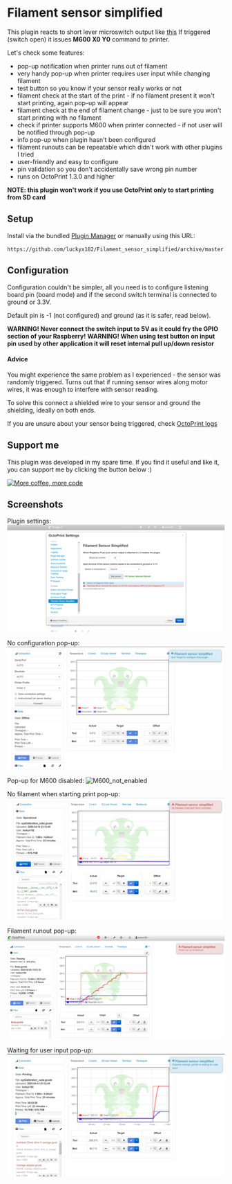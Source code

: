 # Filament sensor simplified

This plugin reacts to short lever microswitch output like [this](https://chinadaier.en.made-in-china.com/product/ABVJkvyMAqcT/China-1A-125VAC-on-off-Kw10-Mini-Micro-Mouse-Switch.html)
If triggered (switch open) it issues **M600 X0 Y0** command to printer.

Let's check some features:
* pop-up notification when printer runs out of filament
* very handy pop-up when printer requires user input while changing filament
* test button so you know if your sensor really works or not
* filament check at the start of the print - if no filament present it won't start printing, again pop-up will appear
* filament check at the end of filament change - just to be sure you won't start printing with no filament
* check if printer supports M600 when printer connected - if not user will be notified through pop-up
* info pop-up when plugin hasn't been configured
* filament runouts can be repeatable which didn't work with other plugins I tried
* user-friendly and easy to configure
* pin validation so you don't accidentally save wrong pin number
* runs on OctoPrint 1.3.0 and higher

**NOTE: this plugin won't work if you use OctoPrint only to start printing from SD card**

## Setup

Install via the bundled [Plugin Manager](https://docs.octoprint.org/en/master/bundledplugins/pluginmanager.html)
or manually using this URL:

    https://github.com/luckyx182/Filament_sensor_simplified/archive/master.zip

## Configuration

Configuration couldn't be simpler, all you need is to configure listening board pin (board mode) and if the second switch terminal is connected to ground or 3.3V.

Default pin is -1 (not configured) and ground (as it is safer, read below).

**WARNING! Never connect the switch input to 5V as it could fry the GPIO section of your Raspberry!**
**WARNING! When using test button on input pin used by other application it will reset internal pull up/down resistor**

#### Advice

You might experience the same problem as I experienced - the sensor was randomly triggered. Turns out that if running sensor wires along motor wires, it was enough to interfere with sensor reading.

To solve this connect a shielded wire to your sensor and ground the shielding, ideally on both ends.

If you are unsure about your sensor being triggered, check [OctoPrint logs](https://community.octoprint.org/t/where-can-i-find-octoprints-and-octopis-log-files/299)

## Support me

This plugin was developed in my spare time.
If you find it useful and like it, you can support me by clicking the button below :)

[![More coffee, more code](https://www.paypalobjects.com/en_US/i/btn/btn_donate_SM.gif)](https://www.paypal.com/cgi-bin/webscr?cmd=_s-xclick&hosted_button_id=5L758LYSUGHW4&source=url)

## Screenshots

Plugin settings:
![plugin_settings](screenshots/settings.png "Plugin settings")

No configuration pop-up:
![no_config_pop-up](screenshots/no_conf_popup.png "No configuration pop-up")

Pop-up for M600 disabled:
![M600_not_enabled](screenshots/M600_disabled.png "M600 not enabled pop-up")

No filament when starting print pop-up:
![start_no_filament_popup](screenshots/no_filament.png "Start with no filament pop-up")

Filament runout pop-up:
![no_filament_popup](screenshots/filament_runout.png "No filament pop-up")

Waiting for user input pop-up:
![user_input_popup](screenshots/waiting_for_user_input.png "User input required pop-up")
